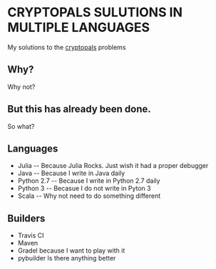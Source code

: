# CRYPTOPALS SULUTIONS IN MULTIPLE LANGUAGES

My solutions to the [cryptopals](https://cryptopals.com/) problems

## Why?
Why not? 

## But this has already been done.
So what?

## Languages
+ Julia -- Because Julia Rocks. Just wish it had a proper debugger
+ Java  -- Because I write in Java daily
+ Python 2.7 -- Because I write in Python 2.7 daily
+ Python 3   -- Becasue I do not write in Pyton 3
+ Scala -- Why not need to do something different

## Builders
+ Travis CI
+ Maven
+ Gradel because I want to play with it
+ pybuilder Is there anything better

 